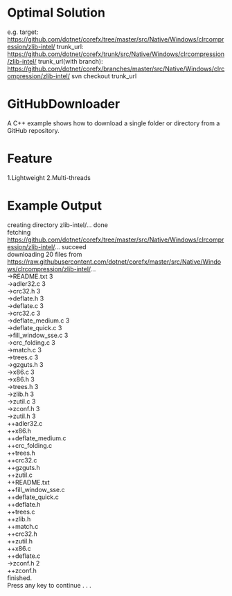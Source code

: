 # Optimal Solution
e.g. target: https://github.com/dotnet/corefx/tree/master/src/Native/Windows/clrcompression/zlib-intel/
trunk_url: https://github.com/dotnet/corefx/trunk/src/Native/Windows/clrcompression/zlib-intel/
trunk_url(with branch): https://github.com/dotnet/corefx/branches/master/src/Native/Windows/clrcompression/zlib-intel/
svn checkout trunk_url

# GitHubDownloader
A C++ example shows how to download a single folder or directory from a GitHub repository.

# Feature
1.Lightweight
2.Multi-threads

# Example Output
creating directory zlib-intel/... done    
fetching https://github.com/dotnet/corefx/tree/master/src/Native/Windows/clrcompression/zlib-intel/... succeed    
downloading 20 files from https://raw.githubusercontent.com/dotnet/corefx/master/src/Native/Windows/clrcompression/zlib-intel/...    
->README.txt 3    
->adler32.c 3    
->crc32.h 3    
->deflate.h 3    
->deflate.c 3    
->crc32.c 3    
->deflate_medium.c 3    
->deflate_quick.c 3    
->fill_window_sse.c 3    
->crc_folding.c 3    
->match.c 3    
->trees.c 3    
->gzguts.h 3    
->x86.c 3    
->x86.h 3    
->trees.h 3    
->zlib.h 3    
->zutil.c 3    
->zconf.h 3    
->zutil.h 3    
++adler32.c    
++x86.h    
++deflate_medium.c    
++crc_folding.c    
++trees.h    
++crc32.c    
++gzguts.h    
++zutil.c    
++README.txt    
++fill_window_sse.c    
++deflate_quick.c    
++deflate.h    
++trees.c    
++zlib.h    
++match.c    
++crc32.h    
++zutil.h    
++x86.c    
++deflate.c    
->zconf.h 2    
++zconf.h    
finished.    
Press any key to continue . . .    
